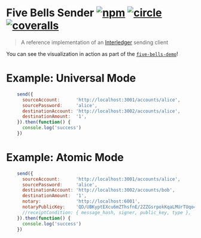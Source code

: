 # Five Bells Sender [![npm][npm-image]][npm-url] [![circle][circle-image]][circle-url] [![coveralls][coveralls-image]][coveralls-url]

[npm-image]: https://img.shields.io/npm/v/five-bells-sender.svg?style=flat
[npm-url]: https://npmjs.org/package/five-bells-sender
[circle-image]: https://circleci.com/gh/interledger/five-bells-sender.svg?style=shield
[circle-url]: https://circleci.com/gh/interledger/five-bells-sender
[coveralls-image]: https://coveralls.io/repos/interledger/five-bells-sender/badge.svg?branch=master
[coveralls-url]: https://coveralls.io/r/interledger/five-bells-sender?branch=master

> A reference implementation of an [Interledger](https://interledger.org) sending client

You can see the visualization in action as part of the [`five-bells-demo`](https://github.com/interledger/five-bells-demo)!

# Example: Universal Mode

``` js
    send({
      sourceAccount:      'http://localhost:3001/accounts/alice',
      sourcePassword:     'alice',
      destinationAccount: 'http://localhost:3002/accounts/alice',
      destinationAmount:  '1',
    }).then(function() {
      console.log('success')
    })
```

# Example: Atomic Mode

``` js
    send({
      sourceAccount:      'http://localhost:3001/accounts/alice',
      sourcePassword:     'alice',
      destinationAccount: 'http://localhost:3002/accounts/bob',
      destinationAmount:  '1',
      notary:             'http://localhost:6001',
      notaryPublicKey:    'QD/UBKyptEXcu6mZThsfnE/2ZZGsrpokKqaLMUrTUqo=',
      //receiptCondition: { message_hash, signer, public_key, type },
    }).then(function() {
      console.log('success')
    })
```

